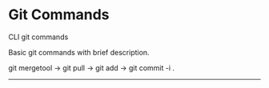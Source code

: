 # Git Commands
CLI git commands<br>


Basic git commands with brief description.


git mergetool -> git pull -> git add -> git commit -i .

<hr>
